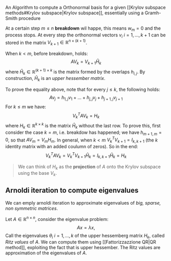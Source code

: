 An Algorithm to compute a Orthonormal basis for a given [[Krylov subspace methods#Krylov subspace|Krylov subspace]], essentially using a Gramh-Smith procedure  


At a certain step $m \leq n$ **breakdown** wil happe, this means $w_m = 0$ and the process stops. 
At every step the orthonormal vectors $v_i$ $i=1,\dots,k+1$ can be stored in the matrix $V_{k+1} \in \mathbb{R}^{n\times (k+1)}$.

When $k < m$, before breakdown, holds:
$$
AV_k = V_{k+1}\hat H_k
$$
where $\hat H_k \in \mathbb{R}^{(k+1)\times k}$ is the matrix formed by the overlaps $h_{i,j}$. By construction, $\hat H_k$ is an _upper hessember matrix_. 

To prove the equality above, note that for every $j \leq k$, the following holds:
$$
Av_j = h_{1,j}v_1 + \dots + h_{j,j}v_j + h_{j+1,j} v_{j+1}
$$
For $k \leq m$ we have:
$$
V_k^TAV_k = H_k
$$
where $H_k \in \mathbb{R}^{k\times k}$ is the matrix $\hat H_k$ without the last row. 
To prove this, first consider the case $k=m$, i.e. breakdow has happened; we have $h_{m+1,m} = 0$, so that $AV_m = V_m H_m$. 
In general, when $k<m$ $V_k^T V_{k+1} = I_{k,k+1}$ (the $k$ identity matrix with an added coulumn of zeros). 
So in the end:
$$
V_k^T A V_k = V_k^TV_{k+1}\hat H_k = I_{k,k+1}\hat H_k = H_k
$$
> We can think of $H_k$ as the **projection** of $A$ onto the Krylov subspace using the base $V_k$.

## Arnoldi iteration to compute eigenvalues

We can emply arnoldi iteration to approximate eigenvalues of _big, sparse, non symmetric matrices_.

Let $A \in \mathbb{R}^{n\times n}$, consider the eigenvalue problem:
$$
Ax = \lambda x,
$$
Call the eigenvalues $\theta_i$ $i=1,\dots,k$ of the upper hessemberg matrix $H_k$, called _Ritz values_ of $A$. We can compute them using [[Fattorizzazzione QR|QR method]], exploiting the fact that is upper hessember. The Ritz values are approximation of the eigenvalues of $A$.